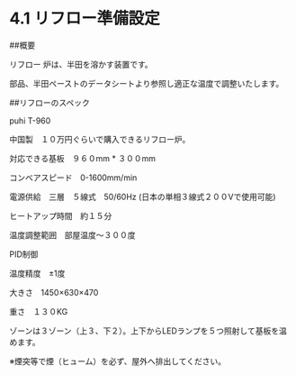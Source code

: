 # 4.1 リフロー準備設定

##概要

リフロー 炉は、半田を溶かす装置です。

部品、半田ペーストのデータシートより参照し適正な温度で調整いたします。

##リフローのスペック

puhi T-960

中国製　１０万円ぐらいで購入できるリフロー炉。

対応できる基板　９６０mm * ３００mm

コンベアスピード　0-1600mm/min

電源供給　三層　５線式　50/60Hz (日本の単相３線式２００Vで使用可能)

ヒートアップ時間　約１５分

温度調整範囲　部屋温度〜３００度

PID制御

温度精度　±1度

大きさ　1450×630×470

重さ　１３０KG

ゾーンは３ゾーン（上３、下２）。上下からLEDランプを５つ照射して基板を温めます。

※煙突等で煙（ヒューム）を必ず、屋外へ排出してください。
